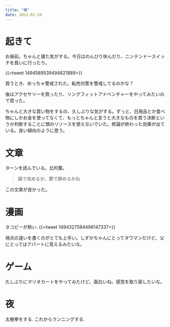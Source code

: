 ```yaml
---
title: "糧"
date: 2022-02-18
---
```



# 起きて
お昼前。ちゃんと寝た気がする。今日はのんびり休んだり、ニンテンドースイッチを買いに行ったり。

{{<tweet 1494589539494821889>}}

買うとき、めっちゃ警戒された。転売対策を警戒してるのかな？

後はアクセサリーを買ったり、リングフィットアドベンチャーをやってみたいので買った。

ちゃんと大きな買い物をするの、久しぶりな気がする。ずっと、日用品とか食べ物にしかお金を使ってなくて、もっとちゃんと言うと大きなものを買う決断というか判断することに頭のリソースを使えないでいた。修論が終わった効果が出ている。良い傾向のように思う。

# 文章
ターンを読んでいる。北村薫。

> 躁で攻めるか、鬱で静めるかね

この文章が良かった。
# 漫画
タコピーが熱い.
{{<tweet 1494327584498147337>}}

視点の違いを書くのがとても上手い。しずかちゃんにとってタワマンだけど、父にとってはアパートに見えるみたいな。

# ゲーム
久しぶりにマリオカートをやってみたけど、面白いね。感覚を取り戻したいな。

# 夜
太極拳をする. これからランニングする.